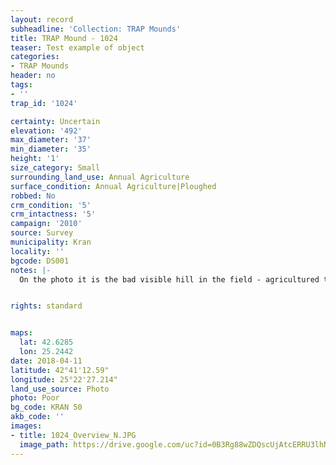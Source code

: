 ```yaml
---
layout: record
subheadline: 'Collection: TRAP Mounds'
title: TRAP Mound - 1024
teaser: Test example of object
categories:
- TRAP Mounds
header: no
tags:
- ''
trap_id: '1024'

certainty: Uncertain
elevation: '492'
max_diameter: '37'
min_diameter: '35'
height: '1'
size_category: Small
surrounding_land_use: Annual Agriculture
surface_condition: Annual Agriculture|Ploughed
robbed: No
crm_condition: '5'
crm_intactness: '5'
campaign: '2010'
source: Survey
municipality: Kran
locality: ''
bgcode: DS001
notes: |-
  On the photo it is the bad visible hill in the field - agricultured to death.


rights: standard


maps:
  lat: 42.6285
  lon: 25.2442
date: 2018-04-11
latitude: 42°41'12.59"
longitude: 25°22'27.214"
land_use_source: Photo
photo: Poor
bg_code: KRAN 50
akb_code: ''
images:
- title: 1024_Overview_N.JPG
  image_path: https://drive.google.com/uc?id=0B3Rg88wZDQscUjAtcERRU3lhNms
---
```

